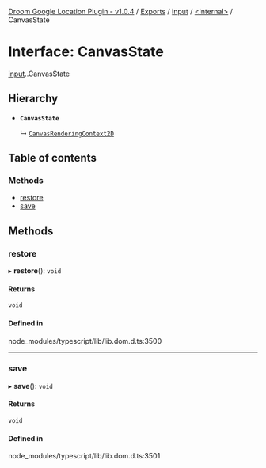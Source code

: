 [Droom Google Location Plugin - v1.0.4](../README.md) / [Exports](../modules.md) / [input](../modules/input.md) / [<internal\>](../modules/input._internal_.md) / CanvasState

# Interface: CanvasState

[input](../modules/input.md).[<internal>](../modules/input._internal_.md).CanvasState

## Hierarchy

- **`CanvasState`**

  ↳ [`CanvasRenderingContext2D`](input._internal_.CanvasRenderingContext2D.md)

## Table of contents

### Methods

- [restore](input._internal_.CanvasState.md#restore)
- [save](input._internal_.CanvasState.md#save)

## Methods

### restore

▸ **restore**(): `void`

#### Returns

`void`

#### Defined in

node_modules/typescript/lib/lib.dom.d.ts:3500

___

### save

▸ **save**(): `void`

#### Returns

`void`

#### Defined in

node_modules/typescript/lib/lib.dom.d.ts:3501
